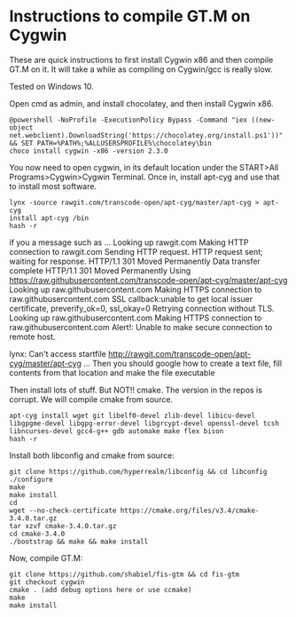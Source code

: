 # Instructions to compile GT.M on Cygwin
These are quick instructions to first install Cygwin x86 and then compile GT.M on it. It will take a while as compiling on Cygwin/gcc is really slow.

Tested on Windows 10.

Open cmd as admin, and install chocolatey, and then install Cygwin x86. 

```
@powershell -NoProfile -ExecutionPolicy Bypass -Command "iex ((new-object net.webclient).DownloadString('https://chocolatey.org/install.ps1'))" && SET PATH=%PATH%;%ALLUSERSPROFILE%\chocolatey\bin
choco install cygwin -x86 -version 2.3.0
```

You now need to open cygwin, in its default location under the START>All Programs>Cygwin>Cygwin Terminal. Once in, install apt-cyg and use that to install most software.

```
lynx -source rawgit.com/transcode-open/apt-cyg/master/apt-cyg > apt-cyg
install apt-cyg /bin
hash -r
```
if you a message such as
...
Looking up rawgit.com
Making HTTP connection to rawgit.com
Sending HTTP request.
HTTP request sent; waiting for response.
HTTP/1.1 301 Moved Permanently
Data transfer complete
HTTP/1.1 301 Moved Permanently
Using https://raw.githubusercontent.com/transcode-open/apt-cyg/master/apt-cyg
Looking up raw.githubusercontent.com
Making HTTPS connection to raw.githubusercontent.com
SSL callback:unable to get local issuer certificate, preverify_ok=0, ssl_okay=0
Retrying connection without TLS.
Looking up raw.githubusercontent.com
Making HTTPS connection to raw.githubusercontent.com
Alert!: Unable to make secure connection to remote host.

lynx: Can't access startfile http://rawgit.com/transcode-open/apt-cyg/master/apt-cyg
...
Then you should google how to create a text file, fill contents from that location and make the file executable

Then install lots of stuff. But NOT!! cmake. The version in the repos is corrupt. We will compile cmake from source.
```
apt-cyg install wget git libelf0-devel zlib-devel libicu-devel libgpgme-devel libgpg-error-devel libgrcypt-devel openssl-devel tcsh libncurses-devel gcc4-g++ gdb automake make flex bison
hash -r
```

Install both libconfig and cmake from source:
```
git clone https://github.com/hyperrealm/libconfig && cd libconfig
./configure
make
make install
cd
wget --no-check-certificate https://cmake.org/files/v3.4/cmake-3.4.0.tar.gz
tar xzvf cmake-3.4.0.tar.gz
cd cmake-3.4.0
./bootstrap && make && make install
```

Now, compile GT.M:
```
git clone https://github.com/shabiel/fis-gtm && cd fis-gtm
git checkout cygwin
cmake . (add debug options here or use ccmake)
make
make install
```
